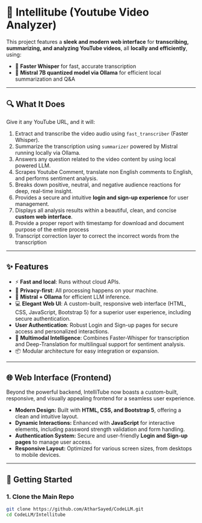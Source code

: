 # 🎥 Intellitube (Youtube Video Analyzer)

This project features a **sleek and modern web interface** for **transcribing, summarizing, and analyzing YouTube videos**, all **locally and efficiently**, using:

- 🧠 **Faster Whisper** for fast, accurate transcription
- 🤖 **Mistral 7B quantized model via Ollama** for efficient local summarization and Q&A

---

## 🔍 What It Does

Give it any YouTube URL, and it will:

1.  Extract and transcribe the video audio using `fast_transcriber` (Faster Whisper).
2.  Summarize the transcription using `summarizer` powered by Mistral running locally via Ollama.
3.  Answers any question related to the video content by using local powered LLM.
4.  Scrapes Youtube Comment, translate non English comments to English, and performs sentiment analysis.
5.  Breaks down positive, neutral, and negative audience reactions for deep, real-time insight.
6.  Provides a secure and intuitive **login and sign-up experience** for user management.
7.  Displays all analysis results within a beautiful, clean, and concise **custom web interface**.
8.  Provide a proper report with timestamp for download and document purpose of the entire process
9.  Transcript correction layer to correct the incorrect words from the transcription 

---

## ✨ Features

-   ⚡ **Fast and local**: Runs without cloud APIs.
-   🔐 **Privacy-first**: All processing happens on your machine.
-   🧠 **Mistral + Ollama** for efficient LLM inference.
-   💻 **Elegant Web UI**: A custom-built, responsive web interface (HTML, CSS, JavaScript, Bootstrap 5) for a superior user experience, including secure authentication.
-   **User Authentication**: Robust Login and Sign-up pages for secure access and personalized interactions.
-   🧠 **Multimodal Intelligence**: Combines Faster-Whisper for transcription and Deep-Translation for multilingual support for sentiment analysis.
-   📦 Modular architecture for easy integration or expansion.

---

## 🌐 Web Interface (Frontend)

Beyond the powerful backend, IntelliTube now boasts a custom-built, responsive, and visually appealing frontend for a seamless user experience.

-   **Modern Design:** Built with **HTML, CSS, and Bootstrap 5**, offering a clean and intuitive layout.
-   **Dynamic Interactions:** Enhanced with **JavaScript** for interactive elements, including password strength validation and form handling.
-   **Authentication System:** Secure and user-friendly **Login and Sign-up pages** to manage user access.
-   **Responsive Layout:** Optimized for various screen sizes, from desktops to mobile devices.

---

## 🚀 Getting Started

### 1. Clone the Main Repo

```bash
git clone https://github.com/AtharSayed/CodeLLM.git
cd CodeLLM/Intellitube
